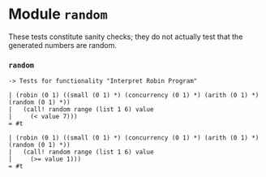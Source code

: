Module `random`
===============

These tests constitute sanity checks; they do not actually test that
the generated numbers are random.

### `random` ###

    -> Tests for functionality "Interpret Robin Program"

    | (robin (0 1) ((small (0 1) *) (concurrency (0 1) *) (arith (0 1) *) (random (0 1) *))
    |   (call! random range (list 1 6) value
    |     (< value 7)))
    = #t

    | (robin (0 1) ((small (0 1) *) (concurrency (0 1) *) (arith (0 1) *) (random (0 1) *))
    |   (call! random range (list 1 6) value
    |     (>= value 1)))
    = #t
